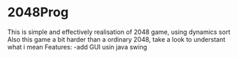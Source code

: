 # 2048Prog
This is simple and effectively realisation of 2048 game, using dynamics sort
Also this game a bit harder than a ordinary 2048, take a look to understant what i mean
Features:
-add GUI usin java swing
